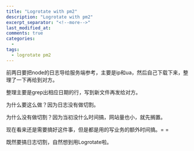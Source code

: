 ```yaml
---
title: "Logrotate with pm2"
description: "Logrotate with pm2"
excerpt_separator: "<!--more-->"
last_modified_at: 
comments: true
categories:
  -
tags:
  - logrotate pm2
---
```


前两日要把node的日志导给服务端参考，主要是ip和ua，然后自己下载下来，整理了一下再给到对方。

整理主要是grep出相应日期的行，写到新文件再发给对方。

为什么要这么做？因为日志没有做切割。

为什么没有做切割？因为当初没什么时间搞，网站量也小，就先搁置。

现在看来还是需要搞好这件事，但是都是用的写业务的额外时间搞。= =

既然要搞日志切割，自然想到用Logrotate啦。

